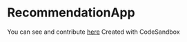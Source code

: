 # RecommendationApp

You can see and contribute [here](https://codesandbox.io/s/finalrecommendation-c0752)
Created with CodeSandbox
